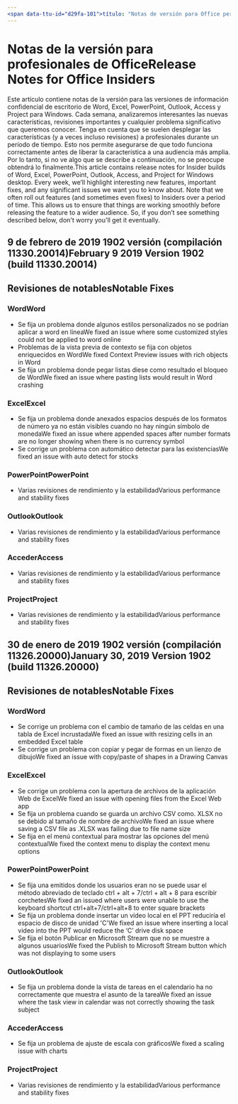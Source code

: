 ```yaml
---
<span data-ttu-id="d29fa-101">título: "Notas de versión para Office personal" ms.author: andrewmo autor: mikho manager: andrewmo ms.date: 11/2/2019 ms.audience: Win32 Fast ms.topic: hacer referencia a ms.service: Office 365 proplus localization_priority: ms.collection crítico: RelNotes_ProPlus Descripción: "proporciona profesionales Fast audiencia con la lista más reciente de nuevas características clave, correcciones o problemas conocidos</span><span class="sxs-lookup"><span data-stu-id="d29fa-101">title: "Release Notes for Office Insiders" ms.author: andrewmo author: mikho manager: andrewmo ms.date: 2/11/2019 ms.audience: Win32 Fast ms.topic: reference ms.service: o365-proplus- localization_priority: Critical ms.collection: RelNotes_ProPlus description: "Provides Insiders Fast audience with the latest list of key new features, fixes or known issues</span></span>
---
```


# <a name="release-notes-for-office-insiders"></a><span data-ttu-id="d29fa-102">Notas de la versión para profesionales de Office</span><span class="sxs-lookup"><span data-stu-id="d29fa-102">Release Notes for Office Insiders</span></span>

<span data-ttu-id="d29fa-p101">Este artículo contiene notas de la versión para las versiones de información confidencial de escritorio de Word, Excel, PowerPoint, Outlook, Access y Project para Windows. Cada semana, analizaremos interesantes las nuevas características, revisiones importantes y cualquier problema significativo que queremos conocer. Tenga en cuenta que se suelen desplegar las características (y a veces incluso revisiones) a profesionales durante un período de tiempo. Esto nos permite asegurarse de que todo funciona correctamente antes de liberar la característica a una audiencia más amplia. Por lo tanto, si no ve algo que se describe a continuación, no se preocupe obtendrá lo finalmente.</span><span class="sxs-lookup"><span data-stu-id="d29fa-p101">This article contains release notes for Insider builds of Word, Excel, PowerPoint, Outlook, Access, and Project for Windows desktop. Every week, we’ll highlight interesting new features, important fixes, and any significant issues we want you to know about. Note that we often roll out features (and sometimes even fixes) to Insiders over a period of time. This allows us to ensure that things are working smoothly before releasing the feature to a wider audience. So, if you don’t see something described below, don't worry you'll get it eventually.</span></span>  

## <a name="february-9-2019-version-1902-build-1133020014"></a><span data-ttu-id="d29fa-108">9 de febrero de 2019 1902 versión (compilación 11330.20014)</span><span class="sxs-lookup"><span data-stu-id="d29fa-108">February 9 2019 Version 1902 (build 11330.20014)</span></span>


## <a name="notable-fixes"></a><span data-ttu-id="d29fa-109">Revisiones de notables</span><span class="sxs-lookup"><span data-stu-id="d29fa-109">Notable Fixes</span></span>

### <a name="word"></a><span data-ttu-id="d29fa-110">Word</span><span class="sxs-lookup"><span data-stu-id="d29fa-110">Word</span></span> 
- <span data-ttu-id="d29fa-111">Se fija un problema donde algunos estilos personalizados no se podrían aplicar a word en línea</span><span class="sxs-lookup"><span data-stu-id="d29fa-111">We fixed an issue where some customized styles could not be applied to word online</span></span>
- <span data-ttu-id="d29fa-112">Problemas de la vista previa de contexto se fija con objetos enriquecidos en Word</span><span class="sxs-lookup"><span data-stu-id="d29fa-112">We fixed Context Preview issues with rich objects in Word</span></span>
- <span data-ttu-id="d29fa-113">Se fija un problema donde pegar listas diese como resultado el bloqueo de Word</span><span class="sxs-lookup"><span data-stu-id="d29fa-113">We fixed an issue where pasting lists  would result in Word crashing</span></span>

### <a name="excel"></a><span data-ttu-id="d29fa-114">Excel</span><span class="sxs-lookup"><span data-stu-id="d29fa-114">Excel</span></span>
- <span data-ttu-id="d29fa-115">Se fija un problema donde anexados espacios después de los formatos de número ya no están visibles cuando no hay ningún símbolo de moneda</span><span class="sxs-lookup"><span data-stu-id="d29fa-115">We fixed an issue where appended spaces after number formats are no longer showing when there is no currency symbol</span></span>
- <span data-ttu-id="d29fa-116">Se corrige un problema con automático detectar para las existencias</span><span class="sxs-lookup"><span data-stu-id="d29fa-116">We fixed an issue with auto detect for stocks</span></span>

### <a name="powerpoint"></a><span data-ttu-id="d29fa-117">PowerPoint</span><span class="sxs-lookup"><span data-stu-id="d29fa-117">PowerPoint</span></span>
- <span data-ttu-id="d29fa-118">Varias revisiones de rendimiento y la estabilidad</span><span class="sxs-lookup"><span data-stu-id="d29fa-118">Various performance and stability fixes</span></span>

### <a name="outlook"></a><span data-ttu-id="d29fa-119">Outlook</span><span class="sxs-lookup"><span data-stu-id="d29fa-119">Outlook</span></span>
- <span data-ttu-id="d29fa-120">Varias revisiones de rendimiento y la estabilidad</span><span class="sxs-lookup"><span data-stu-id="d29fa-120">Various performance and stability fixes</span></span>

### <a name="access"></a><span data-ttu-id="d29fa-121">Acceder</span><span class="sxs-lookup"><span data-stu-id="d29fa-121">Access</span></span>
- <span data-ttu-id="d29fa-122">Varias revisiones de rendimiento y la estabilidad</span><span class="sxs-lookup"><span data-stu-id="d29fa-122">Various performance and stability fixes</span></span>

### <a name="project"></a><span data-ttu-id="d29fa-123">Project</span><span class="sxs-lookup"><span data-stu-id="d29fa-123">Project</span></span>
- <span data-ttu-id="d29fa-124">Varias revisiones de rendimiento y la estabilidad</span><span class="sxs-lookup"><span data-stu-id="d29fa-124">Various performance and stability fixes</span></span>




## <a name="january-30-2019-version-1902-build-1132620000"></a><span data-ttu-id="d29fa-125">30 de enero de 2019 1902 versión (compilación 11326.20000)</span><span class="sxs-lookup"><span data-stu-id="d29fa-125">January 30, 2019 Version 1902 (build 11326.20000)</span></span>


## <a name="notable-fixes"></a><span data-ttu-id="d29fa-126">Revisiones de notables</span><span class="sxs-lookup"><span data-stu-id="d29fa-126">Notable Fixes</span></span>

### <a name="word"></a><span data-ttu-id="d29fa-127">Word</span><span class="sxs-lookup"><span data-stu-id="d29fa-127">Word</span></span> 
- <span data-ttu-id="d29fa-128">Se corrige un problema con el cambio de tamaño de las celdas en una tabla de Excel incrustada</span><span class="sxs-lookup"><span data-stu-id="d29fa-128">We fixed an issue with resizing cells in an embedded Excel table</span></span>
- <span data-ttu-id="d29fa-129">Se corrige un problema con copiar y pegar de formas en un lienzo de dibujo</span><span class="sxs-lookup"><span data-stu-id="d29fa-129">We fixed an issue with copy/paste of shapes in a Drawing Canvas</span></span>

### <a name="excel"></a><span data-ttu-id="d29fa-130">Excel</span><span class="sxs-lookup"><span data-stu-id="d29fa-130">Excel</span></span>
- <span data-ttu-id="d29fa-131">Se corrige un problema con la apertura de archivos de la aplicación Web de Excel</span><span class="sxs-lookup"><span data-stu-id="d29fa-131">We fixed an issue with opening files from the Excel Web app</span></span>
- <span data-ttu-id="d29fa-132">Se fija un problema cuando se guarda un archivo CSV como. XLSX no se debido al tamaño de nombre de archivo</span><span class="sxs-lookup"><span data-stu-id="d29fa-132">We fixed an issue where saving a CSV file as .XLSX was failing due to file name size</span></span>
- <span data-ttu-id="d29fa-133">Se fija en el menú contextual para mostrar las opciones del menú contextual</span><span class="sxs-lookup"><span data-stu-id="d29fa-133">We fixed the context menu to display the context menu options</span></span>

### <a name="powerpoint"></a><span data-ttu-id="d29fa-134">PowerPoint</span><span class="sxs-lookup"><span data-stu-id="d29fa-134">PowerPoint</span></span>
- <span data-ttu-id="d29fa-135">Se fija una emitidos donde los usuarios eran no se puede usar el método abreviado de teclado ctrl + alt + 7/ctrl + alt + 8 para escribir corchetes</span><span class="sxs-lookup"><span data-stu-id="d29fa-135">We fixed an issued where users were unable to use the keyboard shortcut ctrl+alt+7/ctrl+alt+8 to enter square brackets</span></span>
- <span data-ttu-id="d29fa-136">Se fija un problema donde insertar un vídeo local en el PPT reduciría el espacio de disco de unidad 'C'</span><span class="sxs-lookup"><span data-stu-id="d29fa-136">We fixed an issue where inserting a local video into the PPT would reduce the ‘C’ drive disk space</span></span>
- <span data-ttu-id="d29fa-137">Se fija el botón Publicar en Microsoft Stream que no se muestre a algunos usuarios</span><span class="sxs-lookup"><span data-stu-id="d29fa-137">We fixed the Publish to Microsoft Stream button which was not displaying to some users</span></span>

### <a name="outlook"></a><span data-ttu-id="d29fa-138">Outlook</span><span class="sxs-lookup"><span data-stu-id="d29fa-138">Outlook</span></span>
- <span data-ttu-id="d29fa-139">Se fija un problema donde la vista de tareas en el calendario ha no correctamente que muestra el asunto de la tarea</span><span class="sxs-lookup"><span data-stu-id="d29fa-139">We fixed an issue where the task view in calendar was  not correctly showing the task subject</span></span>

### <a name="access"></a><span data-ttu-id="d29fa-140">Acceder</span><span class="sxs-lookup"><span data-stu-id="d29fa-140">Access</span></span>
- <span data-ttu-id="d29fa-141">Se fija un problema de ajuste de escala con gráficos</span><span class="sxs-lookup"><span data-stu-id="d29fa-141">We fixed a scaling issue with charts</span></span>

### <a name="project"></a><span data-ttu-id="d29fa-142">Project</span><span class="sxs-lookup"><span data-stu-id="d29fa-142">Project</span></span>
- <span data-ttu-id="d29fa-143">Varias revisiones de rendimiento y la estabilidad</span><span class="sxs-lookup"><span data-stu-id="d29fa-143">Various performance and stability fixes</span></span>
